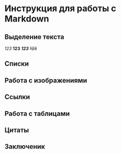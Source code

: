 # Инструкция для работы с Markdown
## Выделение текста 
*123*
**123**
***123***
~~123~~
## Списки
## Работа с изображениями 
## Ссылки
## Работа с таблицами 
## Цитаты
## Заключеник